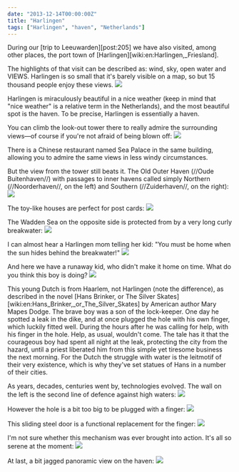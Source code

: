 ```yaml
---
date: "2013-12-14T00:00:00Z"
title: "Harlingen"
tags: ["Harlingen", "haven", "Netherlands"]
---
```


During our [trip to Leeuwarden][post:205] we have also visited, among other places, the port town of [Harlingen][wiki:en:Harlingen,_Friesland].

The highlights of that visit can be described as: wind, sky, open water and VIEWS. Harlingen is so small that it's barely visible on a map, so but 15 thousand people enjoy these views.
![](img:2.bp.blogspot.com/-pLASqy3Of8Q/UhoJI6y68HI/AAAAAAAAZbo/TiwV1PaiZ5w/s1600/dsc09727.picasaweb.jpg:a)

<!--more-->

Harlingen is miraculously beautiful in a nice weather (keep in mind that "nice weather" is a relative term in the Netherlands), and the most beautiful spot is the haven. To be precise, Harlingen is essentially a haven.

You can climb the look-out tower there to really admire the surrounding views—of course if you're not afraid of being blown off:
![](img:1.bp.blogspot.com/-94e9sIGXPvU/UhoJX-4G3JI/AAAAAAAAZdA/_q_gcHcUUaY/s1600/dsc09746.picasaweb.jpg:a)

There is a Chinese restaurant named Sea Palace in the same building, allowing you to admire the same views in less windy circumstances.

But the view from the tower still beats it. The Old Outer Haven (//Oude Buitenhaven//) with passages to inner havens called simply Northern (//Noorderhaven//, on the left) and Southern (//Zuiderhaven//, on the right):
![](img:1.bp.blogspot.com/-xUkxns1HvlM/UhoJROAGBSI/AAAAAAAAZcY/OCTA_3jetQY/s1600/dsc09738.picasaweb.jpg:a)

The toy-like houses are perfect for post cards:
![](img:3.bp.blogspot.com/-iygW7V7j5O4/UqzB0QVxYqI/AAAAAAAAbAo/wg8IRfiNuZ4/s1600/dsc09737.picasaweb.jpg:a)

The Wadden Sea on the opposite side is protected from by a very long curly breakwater:
![](img:1.bp.blogspot.com/-QY-CZs-r3k0/UhoJM8He13I/AAAAAAAAZcA/7OGtPnah_qo/s1600/dsc09731.picasaweb.jpg:a)

I can almost hear a Harlingen mom telling her kid: "You must be home when the sun hides behind the breakwater!"
![](img:1.bp.blogspot.com/-4ahwgsBoXmo/UhoJLWHlQ9I/AAAAAAAAZb4/TF0lQkM-uMs/s1600/dsc09730.picasaweb.jpg:a)

And here we have a runaway kid, who didn't make it home on time. What do you think this boy is doing?
![](img:1.bp.blogspot.com/-Sqc7B3_lHRU/UhoJKPuifeI/AAAAAAAAZbw/nLGYesQCEAU/s1600/dsc09729.picasaweb.jpg:a)

This young Dutch is from Haarlem, not Harlingen (note the difference), as described in the novel [Hans Brinker, or The Silver Skates][wiki:en:Hans_Brinker,_or_The_Silver_Skates] by American author Mary Mapes Dodge. The brave boy was a son of the lock-keeper. One day he spotted a leak in the dike, and at once plugged the hole with his own finger, which luckily fitted well. During the hours after he was calling for help, with his finger in the hole. Help, as usual, wouldn't come. The tale has it that the courageous boy had spent all night at the leak, protecting the city from the hazard, until a priest liberated him from this simple yet tiresome business the next morning. For the Dutch the struggle with water is the leitmotif of their very existence, which is why they've set statues of Hans in a number of their cities.

As years, decades, centuries went by, technologies evolved. The wall on the left is the second line of defence against high waters:
![](img:3.bp.blogspot.com/-YmI3SZbcsxI/UhoJWy03cDI/AAAAAAAAZc4/qxFAglJf8hc/s1600/dsc09745.picasaweb.jpg:a)

However the hole is a bit too big to be plugged with a finger:
![](img:4.bp.blogspot.com/-TFDREKojdEY/UhoJUNHLb6I/AAAAAAAAZco/yDeWHF_RdLw/s1600/dsc09743.picasaweb.jpg:a)

This sliding steel door is a functional replacement for the finger:
![](img:1.bp.blogspot.com/-m6C8RVLnigg/UhoJVq5Y_hI/AAAAAAAAZcw/7u2w4oDBp0Y/s1600/dsc09744.picasaweb.jpg:a)

I'm not sure whether this mechanism was ever brought into action. It's all so serene at the moment:
![](img:3.bp.blogspot.com/-C5t7RTba4Aw/UhoJSuocC_I/AAAAAAAAZcg/vmNliiy0abY/s1600/dsc09739.picasaweb.jpg:a)

At last, a bit jagged panoramic view on the haven:
![](img:3.bp.blogspot.com/-Rp8KayVbh6o/UhoJOlTYjQI/AAAAAAAAZcI/VlA6Wm9LOds/s1600/dsc09732.picasaweb.jpg:a)
